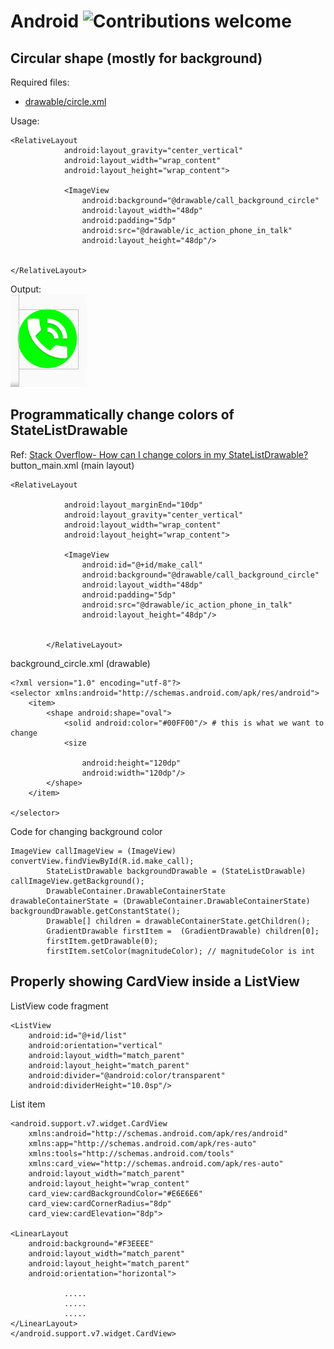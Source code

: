 # Android ![Contributions welcome](https://img.shields.io/badge/contributions-welcome-orange.svg)
## Circular shape (mostly for background)
Required files:
- <a href="circle.xml" target="_blank">drawable/circle.xml</a>

Usage:
```
<RelativeLayout
            android:layout_gravity="center_vertical"
            android:layout_width="wrap_content"
            android:layout_height="wrap_content">

            <ImageView
                android:background="@drawable/call_background_circle"
                android:layout_width="48dp"
                android:padding="5dp"
                android:src="@drawable/ic_action_phone_in_talk"
                android:layout_height="48dp"/>


</RelativeLayout>
```
Output: <br />
![](img/circle-1.png)

## Programmatically change colors of StateListDrawable
Ref: [Stack Overflow- How can I change colors in my StateListDrawable?](https://stackoverflow.com/questions/19864337/how-can-i-change-colors-in-my-statelistdrawable) <br />
button_main.xml (main layout)
```
<RelativeLayout

            android:layout_marginEnd="10dp"
            android:layout_gravity="center_vertical"
            android:layout_width="wrap_content"
            android:layout_height="wrap_content">

            <ImageView
                android:id="@+id/make_call"
                android:background="@drawable/call_background_circle"
                android:layout_width="48dp"
                android:padding="5dp"
                android:src="@drawable/ic_action_phone_in_talk"
                android:layout_height="48dp"/>


        </RelativeLayout>
```
background_circle.xml (drawable)
```
<?xml version="1.0" encoding="utf-8"?>
<selector xmlns:android="http://schemas.android.com/apk/res/android">
    <item>
        <shape android:shape="oval">
            <solid android:color="#00FF00"/> # this is what we want to change
            <size

                android:height="120dp"
                android:width="120dp"/>
        </shape>
    </item>

</selector>
```
Code for changing background color
```
ImageView callImageView = (ImageView) convertView.findViewById(R.id.make_call);
        StateListDrawable backgroundDrawable = (StateListDrawable) callImageView.getBackground();
        DrawableContainer.DrawableContainerState drawableContainerState = (DrawableContainer.DrawableContainerState) backgroundDrawable.getConstantState();
        Drawable[] children = drawableContainerState.getChildren();
        GradientDrawable firstItem =  (GradientDrawable) children[0];
        firstItem.getDrawable(0);
        firstItem.setColor(magnitudeColor); // magnitudeColor is int 
```

## Properly showing CardView inside a ListView
ListView code fragment
```
<ListView
    android:id="@+id/list"
    android:orientation="vertical"
    android:layout_width="match_parent"
    android:layout_height="match_parent"
    android:divider="@android:color/transparent"
    android:dividerHeight="10.0sp"/>
```
List item
```
<android.support.v7.widget.CardView
    xmlns:android="http://schemas.android.com/apk/res/android"
    xmlns:app="http://schemas.android.com/apk/res-auto"
    xmlns:tools="http://schemas.android.com/tools"
    xmlns:card_view="http://schemas.android.com/apk/res-auto"
    android:layout_width="match_parent"
    android:layout_height="wrap_content"
    card_view:cardBackgroundColor="#E6E6E6"
    card_view:cardCornerRadius="8dp"
    card_view:cardElevation="8dp">

<LinearLayout
    android:background="#F3EEEE"
    android:layout_width="match_parent"
    android:layout_height="match_parent"
    android:orientation="horizontal">

            .....
            .....
            .....
</LinearLayout>
</android.support.v7.widget.CardView>
```
